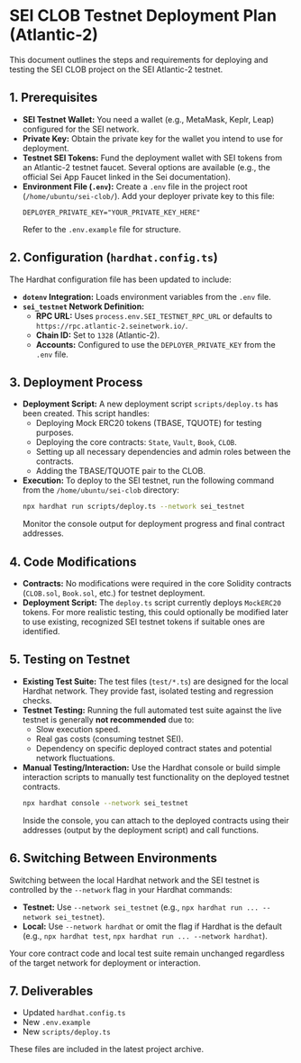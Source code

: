 # SEI CLOB Testnet Deployment Plan (Atlantic-2)

This document outlines the steps and requirements for deploying and testing the SEI CLOB project on the SEI Atlantic-2 testnet.

## 1. Prerequisites

*   **SEI Testnet Wallet:** You need a wallet (e.g., MetaMask, Keplr, Leap) configured for the SEI network.
*   **Private Key:** Obtain the private key for the wallet you intend to use for deployment.
*   **Testnet SEI Tokens:** Fund the deployment wallet with SEI tokens from an Atlantic-2 testnet faucet. Several options are available (e.g., the official Sei App Faucet linked in the Sei documentation).
*   **Environment File (`.env`):** Create a `.env` file in the project root (`/home/ubuntu/sei-clob/`). Add your deployer private key to this file:
    ```
    DEPLOYER_PRIVATE_KEY="YOUR_PRIVATE_KEY_HERE"
    ```
    Refer to the `.env.example` file for structure.

## 2. Configuration (`hardhat.config.ts`)

The Hardhat configuration file has been updated to include:

*   **`dotenv` Integration:** Loads environment variables from the `.env` file.
*   **`sei_testnet` Network Definition:**
    *   **RPC URL:** Uses `process.env.SEI_TESTNET_RPC_URL` or defaults to `https://rpc.atlantic-2.seinetwork.io/`.
    *   **Chain ID:** Set to `1328` (Atlantic-2).
    *   **Accounts:** Configured to use the `DEPLOYER_PRIVATE_KEY` from the `.env` file.

## 3. Deployment Process

*   **Deployment Script:** A new deployment script `scripts/deploy.ts` has been created. This script handles:
    *   Deploying Mock ERC20 tokens (TBASE, TQUOTE) for testing purposes.
    *   Deploying the core contracts: `State`, `Vault`, `Book`, `CLOB`.
    *   Setting up all necessary dependencies and admin roles between the contracts.
    *   Adding the TBASE/TQUOTE pair to the CLOB.
*   **Execution:** To deploy to the SEI testnet, run the following command from the `/home/ubuntu/sei-clob` directory:
    ```bash
    npx hardhat run scripts/deploy.ts --network sei_testnet
    ```
    Monitor the console output for deployment progress and final contract addresses.

## 4. Code Modifications

*   **Contracts:** No modifications were required in the core Solidity contracts (`CLOB.sol`, `Book.sol`, etc.) for testnet deployment.
*   **Deployment Script:** The `deploy.ts` script currently deploys `MockERC20` tokens. For more realistic testing, this could optionally be modified later to use existing, recognized SEI testnet tokens if suitable ones are identified.

## 5. Testing on Testnet

*   **Existing Test Suite:** The test files (`test/*.ts`) are designed for the local Hardhat network. They provide fast, isolated testing and regression checks.
*   **Testnet Testing:** Running the full automated test suite against the live testnet is generally **not recommended** due to:
    *   Slow execution speed.
    *   Real gas costs (consuming testnet SEI).
    *   Dependency on specific deployed contract states and potential network fluctuations.
*   **Manual Testing/Interaction:** Use the Hardhat console or build simple interaction scripts to manually test functionality on the deployed testnet contracts.
    ```bash
    npx hardhat console --network sei_testnet
    ```
    Inside the console, you can attach to the deployed contracts using their addresses (output by the deployment script) and call functions.

## 6. Switching Between Environments

Switching between the local Hardhat network and the SEI testnet is controlled by the `--network` flag in your Hardhat commands:

*   **Testnet:** Use `--network sei_testnet` (e.g., `npx hardhat run ... --network sei_testnet`).
*   **Local:** Use `--network hardhat` or omit the flag if Hardhat is the default (e.g., `npx hardhat test`, `npx hardhat run ... --network hardhat`).

Your core contract code and local test suite remain unchanged regardless of the target network for deployment or interaction.

## 7. Deliverables

*   Updated `hardhat.config.ts`
*   New `.env.example`
*   New `scripts/deploy.ts`

These files are included in the latest project archive.

